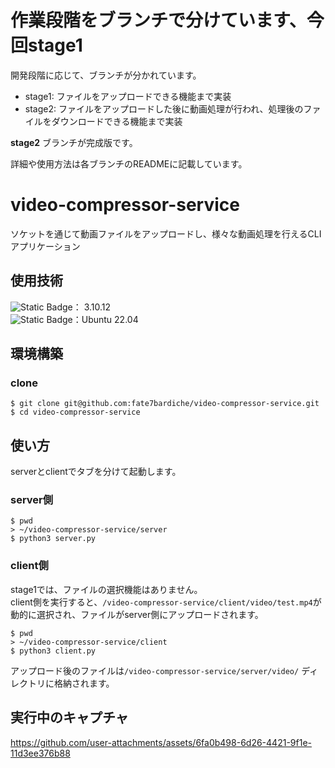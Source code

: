 # 作業段階をブランチで分けています、今回stage1
開発段階に応じて、ブランチが分かれています。

- stage1: ファイルをアップロードできる機能まで実装
- stage2: ファイルをアップロードした後に動画処理が行われ、処理後のファイルをダウンロードできる機能まで実装

**stage2** ブランチが完成版です。

詳細や使用方法は各ブランチのREADMEに記載しています。

# video-compressor-service
ソケットを通じて動画ファイルをアップロードし、様々な動画処理を行えるCLIアプリケーション

## 使用技術
![Static Badge](https://img.shields.io/badge/-Python-F9DC3E.svg?style=flat&logo=python)： 3.10.12  
![Static Badge](https://img.shields.io/badge/-Linux-FCC624?style=flat&logo=linux&logoColor=black)：Ubuntu 22.04  

## 環境構築
### clone
```
$ git clone git@github.com:fate7bardiche/video-compressor-service.git
$ cd video-compressor-service
```

## 使い方
serverとclientでタブを分けて起動します。

### server側
```
$ pwd
> ~/video-compressor-service/server
$ python3 server.py 
```
### client側
stage1では、ファイルの選択機能はありません。  
client側を実行すると、`/video-compressor-service/client/video/test.mp4`が動的に選択され、ファイルがserver側にアップロードされます。
```
$ pwd
> ~/video-compressor-service/client
$ python3 client.py 
```
アップロード後のファイルは`/video-compressor-service/server/video/` ディレクトリに格納されます。

## 実行中のキャプチャ
https://github.com/user-attachments/assets/6fa0b498-6d26-4421-9f1e-11d3ee376b88